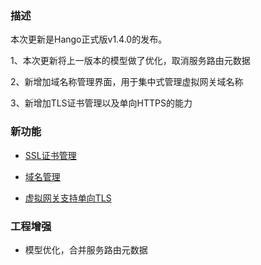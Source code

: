 ### 描述
本次更新是Hango正式版v1.4.0的发布。

1、本次更新将上一版本的模型做了优化，取消服务路由元数据

2、新增加域名称管理界面，用于集中式管理虚拟网关域名称

3、新增加TLS证书管理以及单向HTTPS的能力
### 新功能

- [SSL证书管理](https://hango-io.github.io/user-guide/best-practices/domain-certificate/certificate/)

- [域名管理](https://hango-io.github.io/user-guide/best-practices/domain-certificate/domin/)

- [虚拟网关支持单向TLS](https://hango-io.github.io/user-guide/best-practices/domain-certificate/tls/)

### 工程增强

- 模型优化，合并服务路由元数据